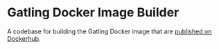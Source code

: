 Gatling Docker Image Builder
============================

A codebase for building the Gatling Docker image that are [published on Dockerhub](https://hub.docker.com/r/programster/gatling/tags).

